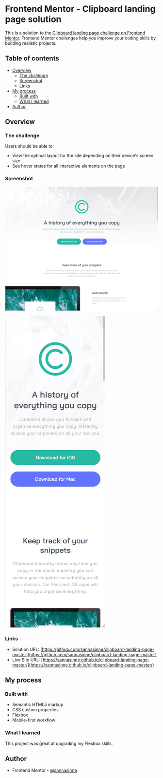 # Frontend Mentor - Clipboard landing page solution

This is a solution to the [Clipboard landing page challenge on Frontend Mentor](https://www.frontendmentor.io/challenges/clipboard-landing-page-5cc9bccd6c4c91111378ecb9). Frontend Mentor challenges help you improve your coding skills by building realistic projects. 

## Table of contents

- [Overview](#overview)
  - [The challenge](#the-challenge)
  - [Screenshot](#screenshot)
  - [Links](#links)
- [My process](#my-process)
  - [Built with](#built-with)
  - [What I learned](#what-i-learned)
- [Author](#author)

## Overview

### The challenge

Users should be able to:

- View the optimal layout for the site depending on their device's screen size
- See hover states for all interactive elements on the page

### Screenshot

![](./screenshot-desktop.jpg)

![](./screenshot-mobile.jpg)

### Links

- Solution URL: [https://github.com/sannasinne/clipboard-landing-page-master](https://github.com/sannasinne/clipboard-landing-page-master)
- Live Site URL: [https://sannasinne.github.io/clipboard-landing-page-master/](https://sannasinne.github.io/clipboard-landing-page-master/)

## My process

### Built with

- Semantic HTML5 markup
- CSS custom properties
- Flexbox
- Mobile-first workflow

### What I learned

This project was great at upgrading my Flexbox skills.

## Author

- Frontend Mentor - [@sannasinne](https://www.frontendmentor.io/profile/sannasinne)
